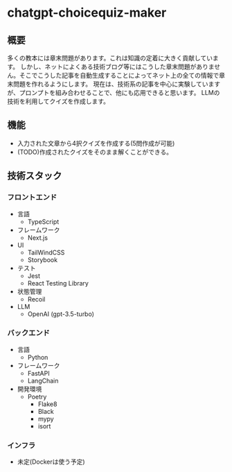 # chatgpt-choicequiz-maker

## 概要
多くの教本には章末問題があります。これは知識の定着に大きく貢献しています。
しかし、ネットによくある技術ブログ等にはこうした章末問題がありません。そこでこうした記事を自動生成することによってネット上の全ての情報で章末問題を作れるようにします。
現在は、技術系の記事を中心に実験していますが、プロンプトを組み合わせることで、他にも応用できると思います。
LLMの技術を利用してクイズを作成します。

## 機能
- 入力された文章から4択クイズを作成する(5問作成が可能)
- (TODO)作成されたクイズをそのまま解くことができる。

## 技術スタック

### フロントエンド
- 言語
    - TypeScript
- フレームワーク
    - Next.js
- UI
    - TailWindCSS
    - Storybook
- テスト
  - Jest
  - React Testing Library
- 状態管理
    - Recoil
- LLM
  - OpenAI (gpt-3.5-turbo)

### バックエンド
- 言語
  - Python
- フレームワーク
  - FastAPI
  - LangChain
- 開発環境
  - Poetry
    - Flake8
    - Black
    - mypy
    - isort

### インフラ
- 未定(Dockerは使う予定)

 

 


